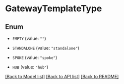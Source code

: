 # GatewayTemplateType

## Enum


* `EMPTY` (value: `""`)

* `STANDALONE` (value: `"standalone"`)

* `SPOKE` (value: `"spoke"`)

* `HUB` (value: `"hub"`)


[[Back to Model list]](../README.md#documentation-for-models) [[Back to API list]](../README.md#documentation-for-api-endpoints) [[Back to README]](../README.md)


